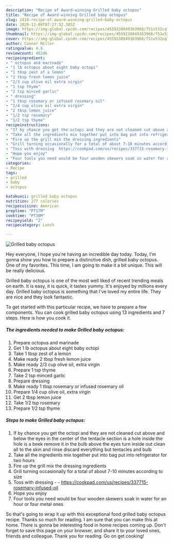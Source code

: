 ```yaml
---
description: "Recipe of Award-winning Grilled baby octopus"
title: "Recipe of Award-winning Grilled baby octopus"
slug: 2418-recipe-of-award-winning-grilled-baby-octopus
date: 2020-12-08T07:27:52.385Z
image: https://img-global.cpcdn.com/recipes/4559238849363968/751x532cq70/grilled-baby-octopus-recipe-main-photo.jpg
thumbnail: https://img-global.cpcdn.com/recipes/4559238849363968/751x532cq70/grilled-baby-octopus-recipe-main-photo.jpg
cover: https://img-global.cpcdn.com/recipes/4559238849363968/751x532cq70/grilled-baby-octopus-recipe-main-photo.jpg
author: Connor Miller
ratingvalue: 4.8
reviewcount: 46246
recipeingredient:
- " octopus and marinade"
- "1 lb octopus about eight baby octopi"
- "1 tbsp zest of a lemon"
- "2 tbsp fresh lemon juice"
- "2/3 cup olive oil extra virgin"
- "1 tsp thyme"
- "2 tsp minced garlic"
- " dressing"
- "1 tbsp rosemary or infused rosemary oil"
- "1/4 cup olive oil extra virgin"
- "2 tbsp lemon juice"
- "1/2 tsp rosemary"
- "1/2 tsp thyme"
recipeinstructions:
- "If by chance you get the octopi and they are not cleaned cut above and below the eyes in the center of the tentacle section is a hole inside the hole is a beek remove it in the bulb above the eyes turn inside out clean all to the skin and rinse discard everything but tentacles and bulb"
- "Take all the ingredients mix together put into bag put into refrigerator for two hours"
- "Fire up the grill mix the dressing ingredients"
- "Grill turning occasionally for a total of about 7-10 minutes according to size"
- "Toss with dressing  https://cookpad.com/us/recipes/337715-rosemary-infused-oil"
- "Hope you enjoy"
- "Four tools you need would be four wooden skewers soak in water for an hour or four metal ones"
categories:
- Recipe
tags:
- grilled
- baby
- octopus

katakunci: grilled baby octopus 
nutrition: 277 calories
recipecuisine: American
preptime: "PT17M"
cooktime: "PT30M"
recipeyield: "2"
recipecategory: Lunch

---
```



![Grilled baby octopus](https://img-global.cpcdn.com/recipes/4559238849363968/751x532cq70/grilled-baby-octopus-recipe-main-photo.jpg)

Hey everyone, I hope you're having an incredible day today. Today, I'm gonna show you how to prepare a distinctive dish, grilled baby octopus. One of my favorites. This time, I am going to make it a bit unique. This will be really delicious.



Grilled baby octopus is one of the most well liked of recent trending meals on earth. It is easy, it is quick, it tastes yummy. It's enjoyed by millions every day. Grilled baby octopus is something that I've loved my entire life. They are nice and they look fantastic.


To get started with this particular recipe, we have to prepare a few components. You can cook grilled baby octopus using 13 ingredients and 7 steps. Here is how you cook it.

<!--inarticleads1-->

##### The ingredients needed to make Grilled baby octopus:

1. Prepare  octopus and marinade
1. Get 1 lb octopus about eight baby octopi
1. Take 1 tbsp zest of a lemon
1. Make ready 2 tbsp fresh lemon juice
1. Make ready 2/3 cup olive oil, extra virgin
1. Prepare 1 tsp thyme
1. Take 2 tsp minced garlic
1. Prepare  dressing
1. Make ready 1 tbsp rosemary or infused rosemary oil
1. Prepare 1/4 cup olive oil, extra virgin
1. Get 2 tbsp lemon juice
1. Take 1/2 tsp rosemary
1. Prepare 1/2 tsp thyme




<!--inarticleads2-->

##### Steps to make Grilled baby octopus:

1. If by chance you get the octopi and they are not cleaned cut above and below the eyes in the center of the tentacle section is a hole inside the hole is a beek remove it in the bulb above the eyes turn inside out clean all to the skin and rinse discard everything but tentacles and bulb
1. Take all the ingredients mix together put into bag put into refrigerator for two hours
1. Fire up the grill mix the dressing ingredients
1. Grill turning occasionally for a total of about 7-10 minutes according to size
1. Toss with dressing -  - https://cookpad.com/us/recipes/337715-rosemary-infused-oil
1. Hope you enjoy
1. Four tools you need would be four wooden skewers soak in water for an hour or four metal ones




So that's going to wrap it up with this exceptional food grilled baby octopus recipe. Thanks so much for reading. I am sure that you can make this at home. There is gonna be interesting food in home recipes coming up. Don't forget to save this page on your browser, and share it to your loved ones, friends and colleague. Thank you for reading. Go on get cooking!
